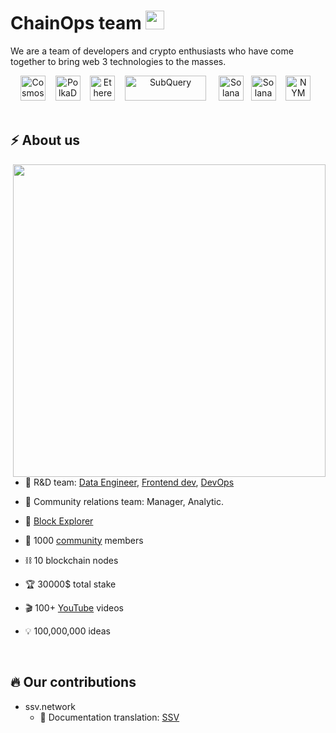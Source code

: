 # ChainOps team <img src="https://media.giphy.com/media/hvRJCLFzcasrR4ia7z/giphy.gif" width="30px"/>
We are a team of developers and crypto enthusiasts who have come together to bring web 3 technologies to the masses.&nbsp;


<div align="center">
  <img src="https://cryptologos.cc/logos/cosmos-atom-logo.svg?v=022" title="Cosmos" alt="Cosmos" width="40" height="40"/>&nbsp;
  &nbsp;
  <img src="https://cryptologos.cc/logos/polkadot-new-dot-logo.svg?v=022" title="PolkaDot" alt="PolkaDot" width="40" height="40"/>&nbsp;
  &nbsp;
  <img src="https://cryptologos.cc/logos/ethereum-eth-logo.svg?v=022" title="Ethereum" alt="Ethereum" width="40" height="40"/>&nbsp;
  &nbsp;
   <img title="SubQuery" alt="SubQuery" width="130" height="40" src="https://subquery.network/assets/logo.aead837d.png"> &nbsp;
  &nbsp;
  <img src="https://cryptologos.cc/logos/solana-sol-logo.svg?v=022" title="Solana" alt="Solana" width="40" height="40"/>
  &nbsp;
  <img src="https://cryptologos.cc/logos/near-protocol-near-logo.svg?v=022" title="Solana" alt="Solana" width="40" height="40"/>&nbsp;
  &nbsp;
 <img title="NYM" alt="NYM" width="40" height="40" src="https://yt3.ggpht.com/Ur1JUTwvKAKdNKDkYvE2jrSfsBMaSHRUO9ohObGM4qCeEMm6Dp2gxTlSFVH0MIqAqvF8JBQQ1A=s176-c-k-c0x00ffffff-no-rj">
  &nbsp;
</div>
&nbsp;

## ⚡️ About us
<img align="right" src="https://cdnb.artstation.com/p/assets/images/images/024/858/699/original/pixel-jeff-divoom.gif?1583771904" width="500"/>


  
- 🤖 R&D team: [Data Engineer](https://github.com/motiio), [Frontend dev](https://github.com/spac3unit/), [DevOps](https://github.com/arkhiiipov)

- 💬 Сommunity relations team: Manager, Analytic.

- 🔮 [Block Explorer](https://chainops-explorer-frontend.vercel.app/)

- 👥 1000 [community](https://t.me/ChainOps) members

- ⛓ 10 blockchain nodes

- 🏆 30000$ total stake

- 🎬 100+ [YouTube](https://www.youtube.com/c/ChainOpsik) videos

- 💡 100,000,000 ideas


&nbsp;
## 🔥 Our contributions
- ssv.network
  - 📒 Documentation translation: [SSV](https://wiki.chainops.org/docs/ssv.network/Learn/Introduction/)
